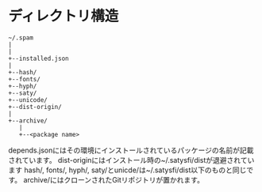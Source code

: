 # ディレクトリ構造
```
~/.spam
|
|
+--installed.json
|
+--hash/
+--fonts/
+--hyph/
+--saty/
+--unicode/
+--dist-origin/
|
+--archive/
   |
   +--<package name>
```
depends.jsonにはその環境にインストールされているパッケージの名前が記載されています。
dist-originにはインストール時の~/.satysfi/distが退避されています
hash/, fonts/, hyph/, saty/とunicde/は~/.satysfi/dist以下のものと同じです。
archive/にはクローンされたGitリポジトリが置かれます。
